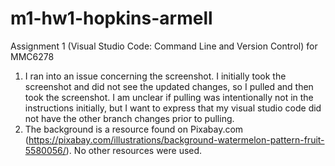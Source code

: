 # m1-hw1-hopkins-armell
Assignment 1 (Visual Studio Code: Command Line and Version Control) for MMC6278

1. I ran into an issue concerning the screenshot. I initially took the screenshot and did not see the updated changes, so I pulled and then took the screenshot. I am unclear if pulling was intentionally not in the instructions initially, but I want to express that my visual studio code did not have the other branch changes prior to pulling.
2. The background is a resource found on Pixabay.com (https://pixabay.com/illustrations/background-watermelon-pattern-fruit-5580056/). No other resources were used.
